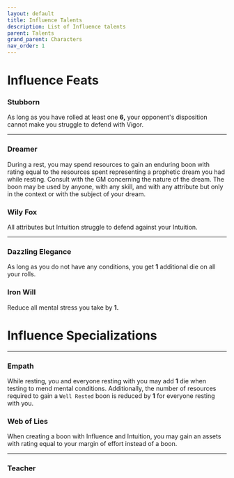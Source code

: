 ```yaml
---
layout: default
title: Influence Talents
description: List of Influence talents
parent: Talents
grand_parent: Characters
nav_order: 1
---
```


# Influence Feats

### Stubborn

As long as you have rolled at least one **6,** your opponent's disposition cannot make you struggle to defend with Vigor.

---

### Dreamer

During a rest, you may spend resources to gain an enduring boon with rating equal to the resources spent representing a prophetic dream you had while resting. Consult with the GM concerning the nature of the dream. The boon may be used by anyone, with any skill, and with any attribute but only in the context or with the subject of your dream.

### Wily Fox

All attributes but Intuition struggle to defend against your Intuition.

---

### Dazzling Elegance

As long as you do not have any conditions, you get **1** additional die on all your rolls.

### Iron Will

Reduce all mental stress you take by **1.**





# Influence Specializations



---

### Empath

While resting, you and everyone resting with you may add **1** die when testing to mend mental conditions. Additionally, the number of resources required to gain a `Well Rested` boon is reduced by **1** for everyone resting with you.

### Web of Lies

When creating a boon with Influence and Intuition, you may gain an assets with rating equal to your margin of effort instead of a boon.

---

### Teacher


